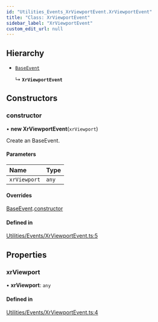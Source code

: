 ```yaml
---
id: "Utilities_Events_XrViewportEvent.XrViewportEvent"
title: "Class: XrViewportEvent"
sidebar_label: "XrViewportEvent"
custom_edit_url: null
---
```




## Hierarchy

- [`BaseEvent`](../Utilities_BaseEvent.BaseEvent)

  ↳ **`XrViewportEvent`**

## Constructors

### constructor

• **new XrViewportEvent**(`xrViewport`)

Create an BaseEvent.

#### Parameters

| Name | Type |
| :------ | :------ |
| `xrViewport` | `any` |

#### Overrides

[BaseEvent](../Utilities_BaseEvent.BaseEvent).[constructor](../Utilities_BaseEvent.BaseEvent#constructor)

#### Defined in

[Utilities/Events/XrViewportEvent.ts:5](https://github.com/ZeaInc/zea-engine/blob/f5f8fb8b9/src/Utilities/Events/XrViewportEvent.ts#L5)

## Properties

### xrViewport

• **xrViewport**: `any`

#### Defined in

[Utilities/Events/XrViewportEvent.ts:4](https://github.com/ZeaInc/zea-engine/blob/f5f8fb8b9/src/Utilities/Events/XrViewportEvent.ts#L4)

